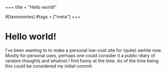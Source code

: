 +++
title = "Hello world!"

#[taxonomies]
#tags = ["meta"]
+++

# Hello world!

I've been wanting to to make a personal low-cost site for (quite) awhile now.
Mostly for personal uses, perhaps one could consider it a public-diary of random
thoughts and whatnot I find funny at the time. As of the time being this could
be considered my initial commit.
